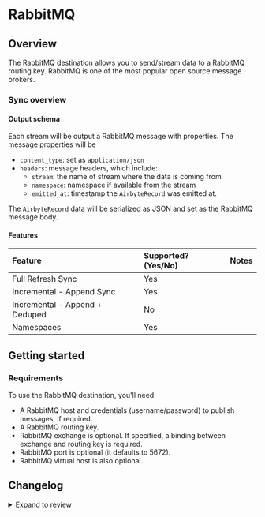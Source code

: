 # RabbitMQ

## Overview

The RabbitMQ destination allows you to send/stream data to a RabbitMQ routing key. RabbitMQ is one
of the most popular open source message brokers.

### Sync overview

#### Output schema

Each stream will be output a RabbitMQ message with properties. The message properties will be

- `content_type`: set as `application/json`
- `headers`: message headers, which include:
  - `stream`: the name of stream where the data is coming from
  - `namespace`: namespace if available from the stream
  - `emitted_at`: timestamp the `AirbyteRecord` was emitted at.

The `AirbyteRecord` data will be serialized as JSON and set as the RabbitMQ message body.

#### Features

| Feature                        | Supported?\(Yes/No\) | Notes |
| :----------------------------- | :------------------- | :---- |
| Full Refresh Sync              | Yes                  |       |
| Incremental - Append Sync      | Yes                  |       |
| Incremental - Append + Deduped | No                   |       |
| Namespaces                     | Yes                  |       |

## Getting started

### Requirements

To use the RabbitMQ destination, you'll need:

- A RabbitMQ host and credentials (username/password) to publish messages, if required.
- A RabbitMQ routing key.
- RabbitMQ exchange is optional. If specified, a binding between exchange and routing key is
  required.
- RabbitMQ port is optional (it defaults to 5672).
- RabbitMQ virtual host is also optional.

## Changelog

<details>
  <summary>Expand to review</summary>

| Version | Date             | Pull Request                                              | Subject                                         |
| :------ | :--------------- | :-------------------------------------------------------- | :---------------------------------------------- |
| 0.1.4 | 2024-05-21 | [38532](https://github.com/airbytehq/airbyte/pull/38532) | [autopull] base image + poetry + up_to_date |
| 0.1.3   | 2024-04-02       | [#36749](https://github.com/airbytehq/airbyte/pull/36749) | Un-archive connector (again)                    |
| 0.1.2   | 2024-03-05       | [#35838](https://github.com/airbytehq/airbyte/pull/35838) | Un-archive connector                            |
| 0.1.1   | 2022-09-09       | [16528](https://github.com/airbytehq/airbyte/pull/16528)  | Marked password field in spec as airbyte_secret |
| 0.1.0   | October 29, 2021 | [\#7560](https://github.com/airbytehq/airbyte/pull/7560)  | Initial release                                 |

</details>
